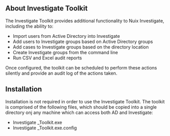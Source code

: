 ## About Investigate Toolkit 
The Investigate Toolkit provides additional functionality to Nuix Investigate, including the ability to:  
* Import users from Active Directory into Investigate  
* Add users to Investigate groups based on Active Directory groups  
* Add cases to Investigate groups based on the directory location  
* Create Investigate groups from the command line
* Run CSV and Excel audit reports  

Once configured, the toolkit can be scheduled to perform these actions silently and provide an audit log of the actions taken.  

## Installation
Installation is not required in order to use the Investigate Toolkit. The toolkit is comprised of the following files, which should be copied into a single directory onj any machine which can access both AD and Investigate:
* Investigate _Toolkit.exe
* Investigate _Toolkit.exe.config
